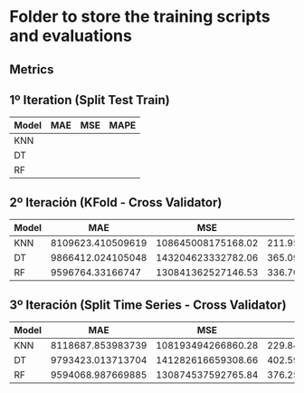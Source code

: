 # Folder to store the training scripts and evaluations
## Metrics
## 1º Iteration (Split Test Train)
| Model   |         MAE          |         MSE          |        MAPE          |
|---------|----------------------|----------------------|----------------------|
|  KNN    |                      |                      |                      |
|  DT     |                      |                      |                      |
|  RF     |                      |                      |                      |

## 2º Iteración (KFold - Cross Validator)
| Model   |         MAE          |         MSE          |        MAPE          |
|---------|----------------------|----------------------|----------------------|
|  KNN    | 8109623.410509619    | 108645008175168.02   | 211.9595032399446    |
|  DT     | 9866412.024105048    | 143204623332782.06   | 365.09101801074763   |
|  RF     | 9596764.33166747     | 130841362527146.53   | 336.70053511541505   |

## 3º Iteración (Split Time Series - Cross Validator)
| Model   |         MAE          |         MSE          |        MAPE          |
|---------|----------------------|----------------------|----------------------|
|  KNN    | 8118687.853983739    | 108193494266860.28   | 229.84687672492674   |
|  DT     | 9793423.013713704    | 141282616659308.66   | 402.5929284319316    |
|  RF     | 9594068.987669885    | 130874537592765.84   | 376.25344038165      |

